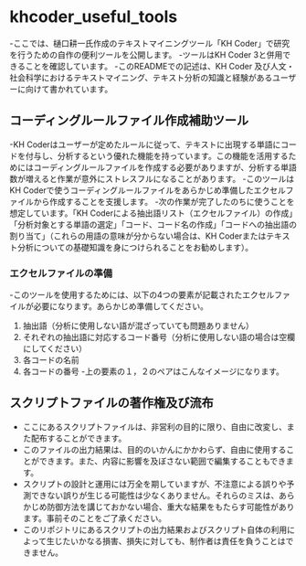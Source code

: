 # khcoder_useful_tools
-ここでは、樋口耕一氏作成のテキストマイニングツール「KH Coder」で研究を行うための自作の便利ツールを公開します。
-ツールはKH Coder 3と併用できることを確認しています。
-このREADMEでの記述は、KH Coder 及び人文・社会科学におけるテキストマイニング、テキスト分析の知識と経験があるユーザーに向けて書かれています。

## コーディングルールファイル作成補助ツール
-KH Coderはユーザーが定めたルールに従って、テキストに出現する単語にコードを付与し、分析するという優れた機能を持っています。この機能を活用するためにはコーディングルールファイルを作成する必要がありますが、分析する単語数が増えると作業が意外にストレスフルになることがあります。
-このツールはKH Coderで使うコーディングルールファイルをあらかじめ準備したエクセルファイルから作成することを支援します。
-次の作業が完了したのちに使うことを想定しています。「KH Coderによる抽出語リスト（エクセルファイル）の作成」「分析対象とする単語の選定」「コード、コード名の作成」「コードへの抽出語の割り当て」（これらの用語の意味が分からない場合は、KH Coderまたはテキスト分析についての基礎知識を身につけられることをお勧めします）。
### エクセルファイルの準備
-このツールを使用するためには、以下の4つの要素が記載されたエクセルファイルが必要になります。あらかじめ準備してください。
1. 抽出語（分析に使用しない語が混ざっていても問題ありません）
2. それぞれの抽出語に対応するコード番号（分析に使用しない語の場合は空欄にしてください）
3. 各コードの名前
4. 各コードの番号
-上の要素の１，２のペアはこんなイメージになります。


## スクリプトファイルの著作権及び流布  
- ここにあるスクリプトファイルは、非営利の目的に限り、自由に改変し、また配布することができます。
- このファイルの出力結果は、目的のいかんにかかわらず、自由に使用することができます。また、内容に影響を及ぼさない範囲で編集することもできます。  
- スクリプトの設計と運用には万全を期していますが、不注意による誤りや予測できない誤りが生じる可能性は少なくありません。それらのミスは、あらかじめ防御方法を講じておかない場合、重大な結果をもたらす可能性があります。事前そのことをご了承ください。  
- このリポジトリにあるスクリプトの出力結果およびスクリプト自体の利用によって生じたいかなる損害、損失に対しても、制作者は責任を負うことはできません。

